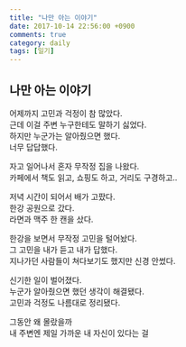 ```yaml
---
title: "나만 아는 이야기"
date: 2017-10-14 22:56:00 +0900
comments: true
category: daily
tags: [일기]
---
```


## 나만 아는 이야기

어제까지 고민과 걱정이 참 많았다.  
근데 이걸 주변 누구한테도 말하기 싫었다.  
하지만 누군가는 알아줬으면 했다.  
너무 답답했다.

자고 일어나서 혼자 무작정 집을 나왔다.  
카페에서 책도 읽고, 쇼핑도 하고, 거리도 구경하고..

저녁 시간이 되어서 배가 고팠다.  
한강 공원으로 갔다.  
라면과 맥주 한 캔을 샀다.

한강을 보면서 무작정 고민을 털어놨다.  
그 고민을 내가 듣고 내가 답했다.  
지나가던 사람들이 쳐다보기도 했지만 신경 안썼다.  

신기한 일이 벌어졌다.  
누군가 알아줬으면 했던 생각이 해결됐다.  
고민과 걱정도 나름대로 정리됐다.

그동안 왜 몰랐을까  
내 주변엔 제일 가까운 내 자신이 있다는 걸
